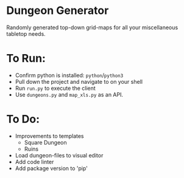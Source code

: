 # Dungeon Generator
Randomly generated top-down grid-maps for all your miscellaneous tabletop needs.

# To Run:
- Confirm python is installed: `python`/`python3`
- Pull down the project and navigate to on your shell
- Run `run.py` to execute the client
- Use  `dungeons.py` and `map_xls.py` as an API. 


# To Do:
- Improvements to templates
  - Square Dungeon
  - Ruins
- Load dungeon-files to visual editor
- Add code linter
- Add package version to 'pip'
